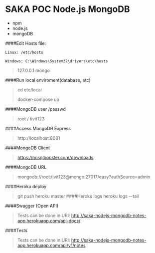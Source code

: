 #  SAKA POC Node.js MongoDB

- npm
- node.js
- mongoDB

####Edit Hosts file:

`Linux: /etc/hosts`

`Windows: C:\Windows\System32\drivers\etc\hosts`

>127.0.0.1       mongo

####Run local enviroment(database, etc)
> cd etc/local
>
> docker-compose up


####MongoDB user /passwd
> root / tivit123


####Access MongoDB Express
> http://localhost:8081


####MongoDB Client
> https://nosqlbooster.com/downloads


####MongoDB URL
> mongodb://root:tivit123@mongo:27017/easy?authSource=admin


####Heroku deploy
> git push heroku master
####Heroku logs
> heroku logs --tail


####Swagger (Open API)
> Tests can be done in URI: http://saka-nodejs-mongodb-notes-app.herokuapp.com/api-docs/


####Tests
> Tests can be done in URI: http://saka-nodejs-mongodb-notes-app.herokuapp.com/api/v1/notes
